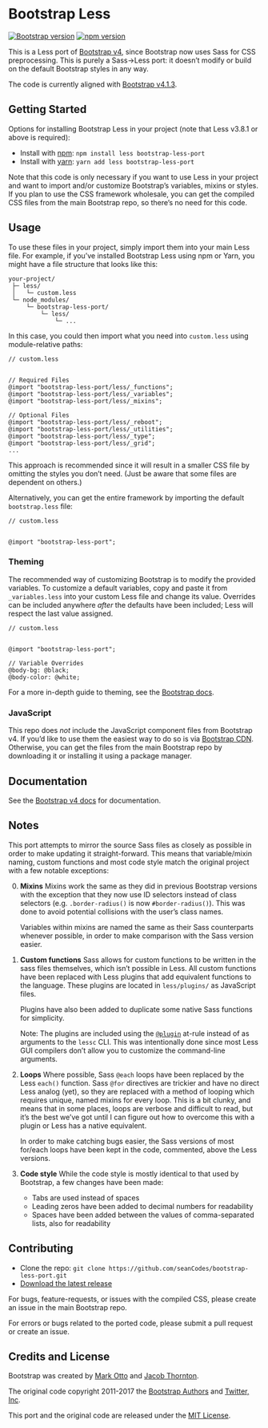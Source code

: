# Bootstrap Less

[![Bootstrap version](https://img.shields.io/badge/Bootstrap-v4.1.3-563d7c.svg?colorA=563d7c&colorB=555555)](https://github.com/twbs/bootstrap/tree/v4.1.3)
[![npm version](https://img.shields.io/npm/v/bootstrap-less-port.svg)](https://www.npmjs.com/package/bootstrap-less-port)

This is a Less port of [Bootstrap v4](http://getbootstrap.com/), since Bootstrap now uses Sass for CSS preprocessing. This is purely a Sass→Less port: it doesn’t modify or build on the default Bootstrap styles in any way.

The code is currently aligned with [Bootstrap v4.1.3](https://github.com/twbs/bootstrap/tree/v4.1.3).



## Getting Started

Options for installing Bootstrap Less in your project (note that Less v3.8.1 or above is required):

- Install with [npm](https://www.npmjs.com/): `npm install less bootstrap-less-port`
- Install with [yarn](https://yarnpkg.com/): `yarn add less bootstrap-less-port`

Note that this code is only necessary if you want to use Less in your project and want to import and/or customize Bootstrap’s variables, mixins or styles. If you plan to use the CSS framework wholesale, you can get the compiled CSS files from the main Bootstrap repo, so there’s no need for this code.



## Usage

To use these files in your project, simply import them into your main Less file. For example, if you’ve installed Bootstrap Less using npm or Yarn, you might have a file structure that looks like this:

```
your-project/
 ├─ less/
 │   └─ custom.less
 └─ node_modules/
     └─ bootstrap-less-port/
         └─ less/
             └─ ...
```

In this case, you could then import what you need into `custom.less` using module-relative paths:

```less
// custom.less


// Required Files
@import "bootstrap-less-port/less/_functions";
@import "bootstrap-less-port/less/_variables";
@import "bootstrap-less-port/less/_mixins";

// Optional Files
@import "bootstrap-less-port/less/_reboot";
@import "bootstrap-less-port/less/_utilities";
@import "bootstrap-less-port/less/_type";
@import "bootstrap-less-port/less/_grid";
...
```

This approach is recommended since it will result in a smaller CSS file by omitting the styles you don’t need. (Just be aware that some files are dependent on others.)

Alternatively, you can get the entire framework by importing the default `bootstrap.less` file:

```less
// custom.less


@import "bootstrap-less-port";
```


### Theming

The recommended way of customizing Bootstrap is to modify the provided variables. To customize a default variables, copy and paste it from `_variables.less` into your custom Less file and change its value. Overrides can be included anywhere _after_ the defaults have been included; Less will respect the last value assigned.

```less
// custom.less


@import "bootstrap-less-port";

// Variable Overrides
@body-bg: @black;
@body-color: @white;
```

For a more in-depth guide to theming, see the [Bootstrap docs](http://getbootstrap.com/docs/4.0/getting-started/theming/).


### JavaScript

This repo does _not_ include the JavaScript component files from Bootstrap v4. If you’d like to use them the easiest way to do so is via [Bootstrap CDN](https://www.bootstrapcdn.com/#quickstartjsbundle4_0_0_form). Otherwise, you can get the files from the main Bootstrap repo by downloading it or installing it using a package manager.


## Documentation

See the [Bootstrap v4 docs](http://getbootstrap.com/docs/4.0/getting-started/introduction/) for documentation.



## Notes

This port attempts to mirror the source Sass files as closely as possible in order to make updating it straight-forward. This means that variable/mixin naming, custom functions and most code style match the original project with a few notable exceptions:

0. **Mixins** Mixins work the same as they did in previous Bootstrap versions with the exception that they now use ID selectors instead of class selectors (e.g. `.border-radius()` is now `#border-radius()`). This was done to avoid potential collisions with the user’s class names.

   Variables within mixins are named the same as their Sass counterparts whenever possible, in order to make comparison with the Sass version easier.

0. **Custom functions** Sass allows for custom functions to be written in the sass files themselves, which isn’t possible in Less. All custom functions have been replaced with Less plugins that add equivalent functions to the language. These plugins are located in `less/plugins/` as JavaScript files.

   Plugins have also been added to duplicate some native Sass functions for simplicity.

   Note: The plugins are included using the [`@plugin`](http://lesscss.org/features/#plugin-atrules-feature) at-rule instead of as arguments to the `lessc` CLI. This was intentionally done since most Less GUI compilers don’t allow you to customize the command-line arguments.

0. **Loops** Where possible, Sass `@each` loops have been replaced by the Less `each()` function. Sass `@for` directives are trickier and have no direct Less analog (yet), so they are replaced with a method of looping which requires unique, named mixins for every loop. This is a bit clunky, and means that in some places, loops are verbose and difficult to read, but it’s the best we’ve got until I can figure out how to overcome this with a plugin or Less has a native equivalent.

   In order to make catching bugs easier, the Sass versions of most for/each loops have been kept in the code, commented, above the Less versions.

0. **Code style** While the code style is mostly identical to that used by Bootstrap, a few changes have been made:
   - Tabs are used instead of spaces
   - Leading zeros have been added to decimal numbers for readability
   - Spaces have been added between the values of comma-separated lists, also for readability



## Contributing

- Clone the repo: `git clone https://github.com/seanCodes/bootstrap-less-port.git`
- [Download the latest release](https://github.com/seanCodes/bootstrap-less-port/archive/master.zip)

For bugs, feature-requests, or issues with the compiled CSS, please create an issue in the main Bootstrap repo.

For errors or bugs related to the ported code, please submit a pull request or create an issue.



## Credits and License

Bootstrap was created by [Mark Otto](https://github.com/mdo) and [Jacob Thornton](https://github.com/fat).

The original code copyright 2011-2017 the [Bootstrap Authors](https://github.com/twbs/bootstrap/graphs/contributors) and [Twitter, Inc](https://twitter.com).

This port and the original code are released under the [MIT License](https://github.com/twbs/bootstrap/blob/master/LICENSE).
